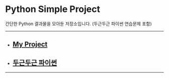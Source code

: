 # Python Simple Project

간단한 Python 결과물을 모아둔 저장소입니다. (두근두근 파이썬 연습문제 포함)

---

- ## [My Project](https://github.com/2sjin/PythonSimpleProject/tree/main/MyProject)

- ## [두근두근 파이썬](https://github.com/2sjin/PythonSimpleProject/tree/main/%EB%91%90%EA%B7%BC%EB%91%90%EA%B7%BC%ED%8C%8C%EC%9D%B4%EC%8D%AC)

---
